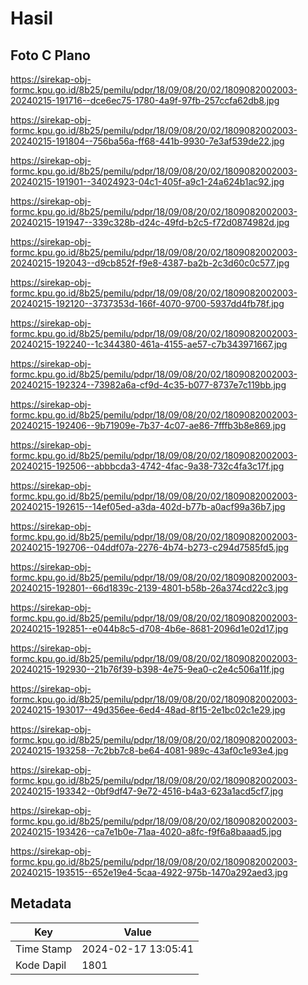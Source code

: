 # Hasil

## Foto C Plano

https://sirekap-obj-formc.kpu.go.id/8b25/pemilu/pdpr/18/09/08/20/02/1809082002003-20240215-191716--dce6ec75-1780-4a9f-97fb-257ccfa62db8.jpg

https://sirekap-obj-formc.kpu.go.id/8b25/pemilu/pdpr/18/09/08/20/02/1809082002003-20240215-191804--756ba56a-ff68-441b-9930-7e3af539de22.jpg

https://sirekap-obj-formc.kpu.go.id/8b25/pemilu/pdpr/18/09/08/20/02/1809082002003-20240215-191901--34024923-04c1-405f-a9c1-24a624b1ac92.jpg

https://sirekap-obj-formc.kpu.go.id/8b25/pemilu/pdpr/18/09/08/20/02/1809082002003-20240215-191947--339c328b-d24c-49fd-b2c5-f72d0874982d.jpg

https://sirekap-obj-formc.kpu.go.id/8b25/pemilu/pdpr/18/09/08/20/02/1809082002003-20240215-192043--d9cb852f-f9e8-4387-ba2b-2c3d60c0c577.jpg

https://sirekap-obj-formc.kpu.go.id/8b25/pemilu/pdpr/18/09/08/20/02/1809082002003-20240215-192120--3737353d-166f-4070-9700-5937dd4fb78f.jpg

https://sirekap-obj-formc.kpu.go.id/8b25/pemilu/pdpr/18/09/08/20/02/1809082002003-20240215-192240--1c344380-461a-4155-ae57-c7b343971667.jpg

https://sirekap-obj-formc.kpu.go.id/8b25/pemilu/pdpr/18/09/08/20/02/1809082002003-20240215-192324--73982a6a-cf9d-4c35-b077-8737e7c119bb.jpg

https://sirekap-obj-formc.kpu.go.id/8b25/pemilu/pdpr/18/09/08/20/02/1809082002003-20240215-192406--9b71909e-7b37-4c07-ae86-7fffb3b8e869.jpg

https://sirekap-obj-formc.kpu.go.id/8b25/pemilu/pdpr/18/09/08/20/02/1809082002003-20240215-192506--abbbcda3-4742-4fac-9a38-732c4fa3c17f.jpg

https://sirekap-obj-formc.kpu.go.id/8b25/pemilu/pdpr/18/09/08/20/02/1809082002003-20240215-192615--14ef05ed-a3da-402d-b77b-a0acf99a36b7.jpg

https://sirekap-obj-formc.kpu.go.id/8b25/pemilu/pdpr/18/09/08/20/02/1809082002003-20240215-192706--04ddf07a-2276-4b74-b273-c294d7585fd5.jpg

https://sirekap-obj-formc.kpu.go.id/8b25/pemilu/pdpr/18/09/08/20/02/1809082002003-20240215-192801--66d1839c-2139-4801-b58b-26a374cd22c3.jpg

https://sirekap-obj-formc.kpu.go.id/8b25/pemilu/pdpr/18/09/08/20/02/1809082002003-20240215-192851--e044b8c5-d708-4b6e-8681-2096d1e02d17.jpg

https://sirekap-obj-formc.kpu.go.id/8b25/pemilu/pdpr/18/09/08/20/02/1809082002003-20240215-192930--21b76f39-b398-4e75-9ea0-c2e4c506a11f.jpg

https://sirekap-obj-formc.kpu.go.id/8b25/pemilu/pdpr/18/09/08/20/02/1809082002003-20240215-193017--49d356ee-6ed4-48ad-8f15-2e1bc02c1e29.jpg

https://sirekap-obj-formc.kpu.go.id/8b25/pemilu/pdpr/18/09/08/20/02/1809082002003-20240215-193258--7c2bb7c8-be64-4081-989c-43af0c1e93e4.jpg

https://sirekap-obj-formc.kpu.go.id/8b25/pemilu/pdpr/18/09/08/20/02/1809082002003-20240215-193342--0bf9df47-9e72-4516-b4a3-623a1acd5cf7.jpg

https://sirekap-obj-formc.kpu.go.id/8b25/pemilu/pdpr/18/09/08/20/02/1809082002003-20240215-193426--ca7e1b0e-71aa-4020-a8fc-f9f6a8baaad5.jpg

https://sirekap-obj-formc.kpu.go.id/8b25/pemilu/pdpr/18/09/08/20/02/1809082002003-20240215-193515--652e19e4-5caa-4922-975b-1470a292aed3.jpg


## Metadata

| Key        | Value               |
| ---------- | ------------------- |
| Time Stamp | 2024-02-17 13:05:41 |
| Kode Dapil | 1801                |



